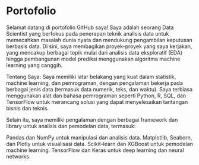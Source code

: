 # Portofolio

Selamat datang di portofolio GitHub saya! Saya adalah seorang Data Scientist yang berfokus pada penerapan teknik analisis data untuk memecahkan masalah dunia nyata dan mendukung pengambilan keputusan berbasis data. Di sini, saya membagikan proyek-proyek yang saya kerjakan, yang mencakup berbagai topik mulai dari analisis data eksploratif (EDA) hingga pembangunan model prediksi menggunakan algoritma machine learning yang canggih.

Tentang Saya:
Saya memiliki latar belakang yang kuat dalam statistik, machine learning, dan pemrograman, dengan pengalaman bekerja pada berbagai jenis data (termasuk data numerik, teks, dan waktu). Saya terbiasa menggunakan alat dan bahasa pemrograman seperti Python, R, SQL, dan TensorFlow untuk merancang solusi yang dapat menyelesaikan tantangan bisnis dan teknis.

Selain itu, saya memiliki pengalaman dengan berbagai framework dan library untuk analisis dan pemodelan data, termasuk:

Pandas dan NumPy untuk manipulasi dan analisis data.
Matplotlib, Seaborn, dan Plotly untuk visualisasi data.
Scikit-learn dan XGBoost untuk pemodelan machine learning.
TensorFlow dan Keras untuk deep learning dan neural networks.
